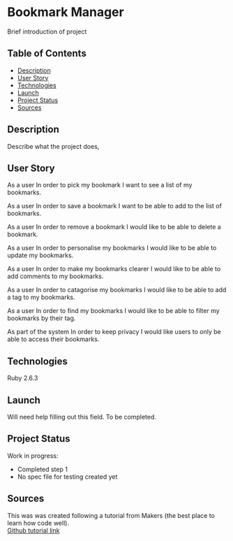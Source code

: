 # Bookmark Manager

Brief introduction of project

## Table of Contents

* [Description](#description)
* [User Story](#user_story)
* [Technologies](#technologies)
* [Launch](#launch)
* [Project Status](#project-status)
* [Sources](#sources)

## Description

Describe what the project does, 

## User Story

As a user
In order to pick my bookmark
I want to see a list of my bookmarks.

As a user
In order to save a bookmark
I want to be able to add to the list of bookmarks.

As a user
In order to remove a bookmark
I would like to be able to delete a bookmark.

As a user
In order to personalise my bookmarks
I would like to be able to update my bookmarks.

As a user
In order to make my bookmarks clearer
I would like to be able to add comments to my bookmarks.

As a user
In order to catagorise my bookmarks
I would like to be able to add a tag to my bookmarks.

As a user
In order to find my bookmarks
I would like to be able to filter my bookmarks by their tag.

As part of the system
In order to keep privacy
I would like users to only be able to access their bookmarks.



## Technologies

Ruby 2.6.3

## Launch

Will need help filling out this field. To be completed.

## Project Status

Work in progress:

* Completed step 1
* No spec file for testing created yet

## Sources

This was was created following a tutorial from Makers (the best place to learn how code well).  
[Github tutorial link](https://github.com/makersacademy/course/blob/master/bookmark_manager/00_challenge_map.md)